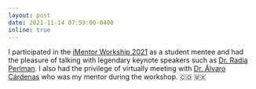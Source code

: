 ```yaml
---
layout: post
date: 2021-11-14 07:59:00-0400
inline: true
---
```


I participated in the <a href="https://sites.google.com/vt.edu/imentor/people/mentors-and-mentees?authuser=0" target="blank">iMentor Workship 2021</a> as a student mentee and had the pleasure of talking with legendary keynote speakers such as <a href="https://en.wikipedia.org/wiki/Radia_Perlman" target="blank">Dr. Radia Perlman</a>. I also had the privilege of virtually meeting with <a href="https://twitter.com/Chibchachum/status/1456717574847172609" target="blank">Dr. Álvaro Cárdenas</a> who was my mentor during the workshop. :colombia:	:mexico: